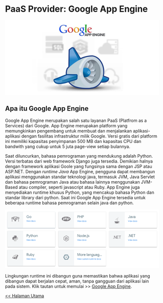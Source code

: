 # PaaS Provider: Google App Engine

![Google App Engine](./img/google_app_engine.jpg)

## Apa itu Google App Engine

Google App Engine merupakan salah satu layanan PaaS (Platfrom as a Services) dari Google. App Engine merupakan platform yang memungkinkan pengembang untuk membuat dan menjalankan aplikasi-aplikasi dengan fasilitas infrastruktur milik Google. Versi gratis dari platform ini memiliki kapasitas penyimpanan 500 MB dan kapasitas CPU dan bandwith yang cukup untuk 5 juta page-view setiap bulannya.

Saat diluncurkan, bahasa pemrograman yang mendukung adalah Python. Versi terbatas dari web framework Django juga tersedia. Demikian halnya dengan framework  aplikasi Goole yang fungsinya sama dengan JSP atau ASP.NET. Dengan _runtime Java_ App Engine, pengguna dapat membangun aplikasi menggunakan standar teknologi java, termasuk JVM, Java Servlet dan bahasa pemrograman Java atau bahasa lainnya menggunakan JVM-Based atau compiler, seperti javascript atau Ruby. App Engine juga menyediakan runtime khusus Python, yang mencakup bahasa Python dan standar library dari python. Saat ini Google App Engine tersedia untuk beberapa runtime bahasa pemrograman selain java dan python.

![Google App Engine Language Selection](./img/gae_runtime.png)

Lingkungan runtime ini dibangun guna memastikan bahwa aplikasi yang dibangun dapat berjalan cepat, aman,  tanpa gangguan dari aplikasi lain pada sistem. Klik tautan untuk memulai >> [Google App Engine](https://cloud.google.com/appengine/docs/).

[<< Halaman Utama](../README.md)
